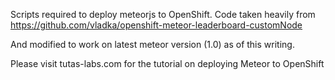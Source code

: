 Scripts required to deploy meteorjs to OpenShift.  Code taken heavily from https://github.com/vladka/openshift-meteor-leaderboard-customNode

And modified to work on latest meteor version (1.0) as of this writing.

Please visit tutas-labs.com for the tutorial on deploying Meteor to OpenShift